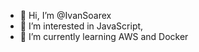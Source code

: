 - 👋 Hi, I’m @IvanSoarex
- 👀 I’m interested in JavaScript,
- 🌱 I’m currently learning AWS and Docker
